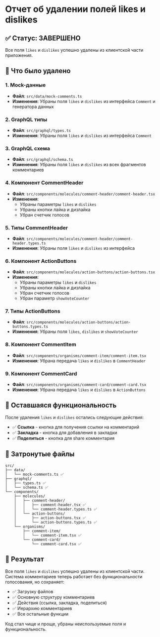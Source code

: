 # Отчет об удалении полей likes и dislikes

## ✅ Статус: ЗАВЕРШЕНО

Все поля `likes` и `dislikes` успешно удалены из клиентской части приложения.

## 🎯 Что было удалено

### 1. Mock-данные
- **Файл**: `src/data/mock-comments.ts`
- **Изменения**: Убраны поля `likes` и `dislikes` из интерфейса `Comment` и генератора данных

### 2. GraphQL типы
- **Файл**: `src/graphql/types.ts`
- **Изменения**: Убраны поля `likes` и `dislikes` из интерфейса `Comment`

### 3. GraphQL схема
- **Файл**: `src/graphql/schema.ts`
- **Изменения**: Убраны поля `likes` и `dislikes` из всех фрагментов комментариев

### 4. Компонент CommentHeader
- **Файл**: `src/components/molecules/comment-header/comment-header.tsx`
- **Изменения**: 
  - Убраны параметры `likes` и `dislikes`
  - Убраны кнопки лайка и дизлайка
  - Убран счетчик голосов

### 5. Типы CommentHeader
- **Файл**: `src/components/molecules/comment-header/comment-header.types.ts`
- **Изменения**: Убраны поля `likes` и `dislikes` из интерфейса

### 6. Компонент ActionButtons
- **Файл**: `src/components/molecules/action-buttons/action-buttons.tsx`
- **Изменения**:
  - Убраны параметры `likes` и `dislikes`
  - Убраны кнопки лайка и дизлайка
  - Убран счетчик голосов
  - Убран параметр `showVoteCounter`

### 7. Типы ActionButtons
- **Файл**: `src/components/molecules/action-buttons/action-buttons.types.ts`
- **Изменения**: Убраны поля `likes`, `dislikes` и `showVoteCounter`

### 8. Компонент CommentItem
- **Файл**: `src/components/organisms/comment-item/comment-item.tsx`
- **Изменения**: Убрана передача `likes` и `dislikes` в `CommentHeader`

### 9. Компонент CommentCard
- **Файл**: `src/components/organisms/comment-card/comment-card.tsx`
- **Изменения**: Убрана передача `likes` и `dislikes` в `ActionButtons`

## 🔧 Оставшаяся функциональность

После удаления `likes` и `dislikes` остались следующие действия:
- ✅ **Ссылка** - кнопка для получения ссылки на комментарий
- ✅ **Закладка** - кнопка для добавления в закладки
- ✅ **Поделиться** - кнопка для share комментария

## 📁 Затронутые файлы

```
src/
├── data/
│   └── mock-comments.ts ✅
├── graphql/
│   ├── types.ts ✅
│   └── schema.ts ✅
└── components/
    ├── molecules/
    │   ├── comment-header/
    │   │   ├── comment-header.tsx ✅
    │   │   └── comment-header.types.ts ✅
    │   └── action-buttons/
    │       ├── action-buttons.tsx ✅
    │       └── action-buttons.types.ts ✅
    └── organisms/
        ├── comment-item/
        │   └── comment-item.tsx ✅
        └── comment-card/
            └── comment-card.tsx ✅
```

## 🎉 Результат

Все поля `likes` и `dislikes` успешно удалены из клиентской части. Система комментариев теперь работает без функциональности голосования, но сохраняет:

- ✅ Загрузку файлов
- ✅ Основную структуру комментариев
- ✅ Действия (ссылка, закладка, поделиться)
- ✅ Иерархию комментариев
- ✅ Все остальные функции

Код стал чище и проще, убраны неиспользуемые поля и функциональность.

